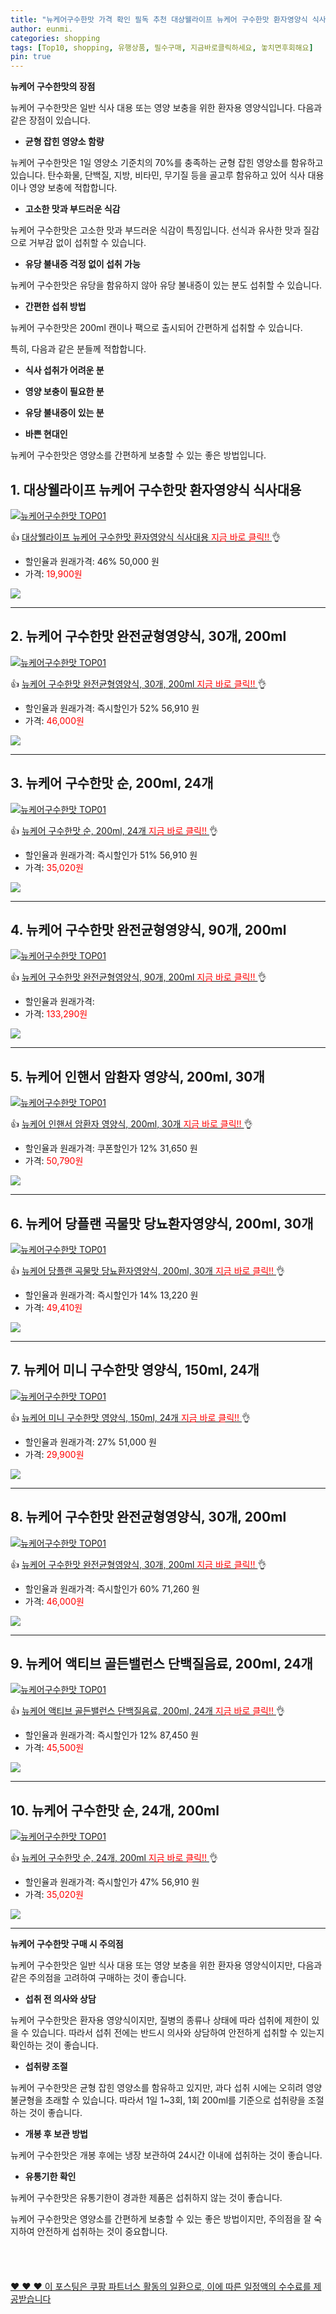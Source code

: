 ```yaml
---
title: "뉴케어구수한맛 가격 확인 필독 추천 대상웰라이프 뉴케어 구수한맛 환자영양식 식사대용 비교 장점 구매가이드"
author: eunmi.
categories: shopping
tags: [Top10, shopping, 유행상품, 필수구매, 지금바로클릭하세요, 놓치면후회해요]
pin: true
---
```

**뉴케어 구수한맛의 장점**

뉴케어 구수한맛은 일반 식사 대용 또는 영양 보충을 위한 환자용 영양식입니다. 다음과 같은 장점이 있습니다.

* **균형 잡힌 영양소 함량**

뉴케어 구수한맛은 1일 영양소 기준치의 70%를 충족하는 균형 잡힌 영양소를 함유하고 있습니다. 탄수화물, 단백질, 지방, 비타민, 무기질 등을 골고루 함유하고 있어 식사 대용이나 영양 보충에 적합합니다.

* **고소한 맛과 부드러운 식감**

뉴케어 구수한맛은 고소한 맛과 부드러운 식감이 특징입니다. 선식과 유사한 맛과 질감으로 거부감 없이 섭취할 수 있습니다.

* **유당 불내증 걱정 없이 섭취 가능**

뉴케어 구수한맛은 유당을 함유하지 않아 유당 불내증이 있는 분도 섭취할 수 있습니다.

* **간편한 섭취 방법**

뉴케어 구수한맛은 200ml 캔이나 팩으로 출시되어 간편하게 섭취할 수 있습니다.

특히, 다음과 같은 분들께 적합합니다.

* **식사 섭취가 어려운 분**

* **영양 보충이 필요한 분**

* **유당 불내증이 있는 분**

* **바쁜 현대인**

뉴케어 구수한맛은 영양소를 간편하게 보충할 수 있는 좋은 방법입니다.

   

## 1. 대상웰라이프 뉴케어 구수한맛 환자영양식 식사대용

[![뉴케어구수한맛 TOP01](https://thumbnail6.coupangcdn.com/thumbnails/remote/230x230ex/image/vendor_inventory/ec69/5fb18fbe99444b73ac0d258e83efdd897d268a7cb363a9457dcdd68decfa.jpg)](https://link.coupang.com/re/AFFSDP?lptag=AF3617701&subid=GithubCoopas&pageKey=7372582866&traceid=V0-153&itemId=19021784188&vendorItemId=74557609505)


👍 [대상웰라이프 뉴케어 구수한맛 환자영양식 식사대용 <font color=red> 지금 바로 클릭!! </font> ](https://link.coupang.com/re/AFFSDP?lptag=AF3617701&subid=GithubCoopas&pageKey=7372582866&traceid=V0-153&itemId=19021784188&vendorItemId=74557609505) 👌 


- 할인율과 원래가격: 46%  50,000   원
- 가격: <span style='color:red'>19,900원</span>

[![](/discount_price.png)](https://link.coupang.com/re/AFFSDP?lptag=AF3617701&subid=GithubCoopas&pageKey=7372582866&traceid=V0-153&itemId=19021784188&vendorItemId=74557609505)

---


   

## 2. 뉴케어 구수한맛 완전균형영양식, 30개, 200ml

[![뉴케어구수한맛 TOP01](https://thumbnail9.coupangcdn.com/thumbnails/remote/230x230ex/image/retail/images/3671196482462063-1aced4ab-77ca-4636-b10a-9e54e07f59b0.jpg)](https://link.coupang.com/re/AFFSDP?lptag=AF3617701&subid=GithubCoopas&pageKey=7372582856&traceid=V0-153&itemId=19521127358&vendorItemId=5457599918)


👍 [뉴케어 구수한맛 완전균형영양식, 30개, 200ml <font color=red> 지금 바로 클릭!! </font> ](https://link.coupang.com/re/AFFSDP?lptag=AF3617701&subid=GithubCoopas&pageKey=7372582856&traceid=V0-153&itemId=19521127358&vendorItemId=5457599918) 👌 


- 할인율과 원래가격: 즉시할인가 52%  56,910   원
- 가격: <span style='color:red'>46,000원</span>

[![](/discount_price.png)](https://link.coupang.com/re/AFFSDP?lptag=AF3617701&subid=GithubCoopas&pageKey=7372582856&traceid=V0-153&itemId=19521127358&vendorItemId=5457599918)

---


   

## 3. 뉴케어 구수한맛 순, 200ml, 24개

[![뉴케어구수한맛 TOP01](https://thumbnail10.coupangcdn.com/thumbnails/remote/230x230ex/image/retail/images/9605893281768584-525f738f-d93c-48aa-a167-1983c912288a.jpg)](https://link.coupang.com/re/AFFSDP?lptag=AF3617701&subid=GithubCoopas&pageKey=7415860230&traceid=V0-153&itemId=19909213114&vendorItemId=71804982776)


👍 [뉴케어 구수한맛 순, 200ml, 24개 <font color=red> 지금 바로 클릭!! </font> ](https://link.coupang.com/re/AFFSDP?lptag=AF3617701&subid=GithubCoopas&pageKey=7415860230&traceid=V0-153&itemId=19909213114&vendorItemId=71804982776) 👌 


- 할인율과 원래가격: 즉시할인가 51%  56,910   원
- 가격: <span style='color:red'>35,020원</span>

[![](/discount_price.png)](https://link.coupang.com/re/AFFSDP?lptag=AF3617701&subid=GithubCoopas&pageKey=7415860230&traceid=V0-153&itemId=19909213114&vendorItemId=71804982776)

---


   

## 4. 뉴케어 구수한맛 완전균형영양식, 90개, 200ml

[![뉴케어구수한맛 TOP01](https://thumbnail10.coupangcdn.com/thumbnails/remote/230x230ex/image/retail/images/2885413476088563-990d5a59-6ca1-415f-bf77-5287c710f0d9.jpg)](https://link.coupang.com/re/AFFSDP?lptag=AF3617701&subid=GithubCoopas&pageKey=7372582856&traceid=V0-153&itemId=19161650487&vendorItemId=84994383490)


👍 [뉴케어 구수한맛 완전균형영양식, 90개, 200ml <font color=red> 지금 바로 클릭!! </font> ](https://link.coupang.com/re/AFFSDP?lptag=AF3617701&subid=GithubCoopas&pageKey=7372582856&traceid=V0-153&itemId=19161650487&vendorItemId=84994383490) 👌 


- 할인율과 원래가격: 
- 가격: <span style='color:red'>133,290원</span>

[![](/discount_price.png)](https://link.coupang.com/re/AFFSDP?lptag=AF3617701&subid=GithubCoopas&pageKey=7372582856&traceid=V0-153&itemId=19161650487&vendorItemId=84994383490)

---


   

## 5. 뉴케어 인핸서 암환자 영양식, 200ml, 30개

[![뉴케어구수한맛 TOP01](https://thumbnail9.coupangcdn.com/thumbnails/remote/230x230ex/image/retail/images/7710256289475230-076c1bd4-1a05-4eef-9583-83dcacda99fe.jpg)](https://link.coupang.com/re/AFFSDP?lptag=AF3617701&subid=GithubCoopas&pageKey=2305051805&traceid=V0-153&itemId=3972975936&vendorItemId=71957323548)


👍 [뉴케어 인핸서 암환자 영양식, 200ml, 30개 <font color=red> 지금 바로 클릭!! </font> ](https://link.coupang.com/re/AFFSDP?lptag=AF3617701&subid=GithubCoopas&pageKey=2305051805&traceid=V0-153&itemId=3972975936&vendorItemId=71957323548) 👌 


- 할인율과 원래가격: 쿠폰할인가 12%  31,650   원
- 가격: <span style='color:red'>50,790원</span>

[![](/discount_price.png)](https://link.coupang.com/re/AFFSDP?lptag=AF3617701&subid=GithubCoopas&pageKey=2305051805&traceid=V0-153&itemId=3972975936&vendorItemId=71957323548)

---


   

## 6. 뉴케어 당플랜 곡물맛 당뇨환자영양식, 200ml, 30개

[![뉴케어구수한맛 TOP01](https://thumbnail8.coupangcdn.com/thumbnails/remote/230x230ex/image/retail/images/3715777121934923-0e971eb7-6cfa-4704-8784-6356969c06a9.jpg)](https://link.coupang.com/re/AFFSDP?lptag=AF3617701&subid=GithubCoopas&pageKey=6669528009&traceid=V0-153&itemId=15339642193&vendorItemId=82559906528)


👍 [뉴케어 당플랜 곡물맛 당뇨환자영양식, 200ml, 30개 <font color=red> 지금 바로 클릭!! </font> ](https://link.coupang.com/re/AFFSDP?lptag=AF3617701&subid=GithubCoopas&pageKey=6669528009&traceid=V0-153&itemId=15339642193&vendorItemId=82559906528) 👌 


- 할인율과 원래가격: 즉시할인가 14%  13,220   원
- 가격: <span style='color:red'>49,410원</span>

[![](/discount_price.png)](https://link.coupang.com/re/AFFSDP?lptag=AF3617701&subid=GithubCoopas&pageKey=6669528009&traceid=V0-153&itemId=15339642193&vendorItemId=82559906528)

---


   

## 7. 뉴케어 미니 구수한맛 영양식, 150ml, 24개

[![뉴케어구수한맛 TOP01](https://thumbnail8.coupangcdn.com/thumbnails/remote/230x230ex/image/retail/images/920749198992294-fdd1269a-770e-4f6f-977c-8b7ca3f1b7a6.jpg)](https://link.coupang.com/re/AFFSDP?lptag=AF3617701&subid=GithubCoopas&pageKey=7014727109&traceid=V0-153&itemId=19584487349&vendorItemId=86014198724)


👍 [뉴케어 미니 구수한맛 영양식, 150ml, 24개 <font color=red> 지금 바로 클릭!! </font> ](https://link.coupang.com/re/AFFSDP?lptag=AF3617701&subid=GithubCoopas&pageKey=7014727109&traceid=V0-153&itemId=19584487349&vendorItemId=86014198724) 👌 


- 할인율과 원래가격: 27%  51,000   원
- 가격: <span style='color:red'>29,900원</span>

[![](/discount_price.png)](https://link.coupang.com/re/AFFSDP?lptag=AF3617701&subid=GithubCoopas&pageKey=7014727109&traceid=V0-153&itemId=19584487349&vendorItemId=86014198724)

---


   

## 8. 뉴케어 구수한맛 완전균형영양식, 30개, 200ml

[![뉴케어구수한맛 TOP01](https://thumbnail9.coupangcdn.com/thumbnails/remote/230x230ex/image/retail/images/3671196482462063-1aced4ab-77ca-4636-b10a-9e54e07f59b0.jpg)](https://link.coupang.com/re/AFFSDP?lptag=AF3617701&subid=GithubCoopas&pageKey=1248528287&traceid=V0-153&itemId=2246819662&vendorItemId=70244233694)


👍 [뉴케어 구수한맛 완전균형영양식, 30개, 200ml <font color=red> 지금 바로 클릭!! </font> ](https://link.coupang.com/re/AFFSDP?lptag=AF3617701&subid=GithubCoopas&pageKey=1248528287&traceid=V0-153&itemId=2246819662&vendorItemId=70244233694) 👌 


- 할인율과 원래가격: 즉시할인가 60%  71,260   원
- 가격: <span style='color:red'>46,000원</span>

[![](/discount_price.png)](https://link.coupang.com/re/AFFSDP?lptag=AF3617701&subid=GithubCoopas&pageKey=1248528287&traceid=V0-153&itemId=2246819662&vendorItemId=70244233694)

---


   

## 9. 뉴케어 액티브 골든밸런스 단백질음료, 200ml, 24개

[![뉴케어구수한맛 TOP01](https://thumbnail10.coupangcdn.com/thumbnails/remote/230x230ex/image/retail/images/5739497750221541-0a3a1ed0-4afb-494c-b377-ef9a498a9fc2.jpg)](https://link.coupang.com/re/AFFSDP?lptag=AF3617701&subid=GithubCoopas&pageKey=2207777661&traceid=V0-153&itemId=16703281134&vendorItemId=71742350634)


👍 [뉴케어 액티브 골든밸런스 단백질음료, 200ml, 24개 <font color=red> 지금 바로 클릭!! </font> ](https://link.coupang.com/re/AFFSDP?lptag=AF3617701&subid=GithubCoopas&pageKey=2207777661&traceid=V0-153&itemId=16703281134&vendorItemId=71742350634) 👌 


- 할인율과 원래가격: 즉시할인가 12%  87,450   원
- 가격: <span style='color:red'>45,500원</span>

[![](/discount_price.png)](https://link.coupang.com/re/AFFSDP?lptag=AF3617701&subid=GithubCoopas&pageKey=2207777661&traceid=V0-153&itemId=16703281134&vendorItemId=71742350634)

---


   

## 10. 뉴케어 구수한맛 순, 24개, 200ml

[![뉴케어구수한맛 TOP01](https://thumbnail10.coupangcdn.com/thumbnails/remote/230x230ex/image/retail/images/9605893281768584-525f738f-d93c-48aa-a167-1983c912288a.jpg)](https://link.coupang.com/re/AFFSDP?lptag=AF3617701&subid=GithubCoopas&pageKey=4563533270&traceid=V0-153&itemId=5562781748&vendorItemId=72862169408)


👍 [뉴케어 구수한맛 순, 24개, 200ml <font color=red> 지금 바로 클릭!! </font> ](https://link.coupang.com/re/AFFSDP?lptag=AF3617701&subid=GithubCoopas&pageKey=4563533270&traceid=V0-153&itemId=5562781748&vendorItemId=72862169408) 👌 


- 할인율과 원래가격: 즉시할인가 47%  56,910   원
- 가격: <span style='color:red'>35,020원</span>

[![](/discount_price.png)](https://link.coupang.com/re/AFFSDP?lptag=AF3617701&subid=GithubCoopas&pageKey=4563533270&traceid=V0-153&itemId=5562781748&vendorItemId=72862169408)

---
**뉴케어 구수한맛 구매 시 주의점**

뉴케어 구수한맛은 일반 식사 대용 또는 영양 보충을 위한 환자용 영양식이지만, 다음과 같은 주의점을 고려하여 구매하는 것이 좋습니다.

* **섭취 전 의사와 상담**

뉴케어 구수한맛은 환자용 영양식이지만, 질병의 종류나 상태에 따라 섭취에 제한이 있을 수 있습니다. 따라서 섭취 전에는 반드시 의사와 상담하여 안전하게 섭취할 수 있는지 확인하는 것이 좋습니다.

* **섭취량 조절**

뉴케어 구수한맛은 균형 잡힌 영양소를 함유하고 있지만, 과다 섭취 시에는 오히려 영양 불균형을 초래할 수 있습니다. 따라서 1일 1~3회, 1회 200ml를 기준으로 섭취량을 조절하는 것이 좋습니다.

* **개봉 후 보관 방법**

뉴케어 구수한맛은 개봉 후에는 냉장 보관하여 24시간 이내에 섭취하는 것이 좋습니다.

* **유통기한 확인**

뉴케어 구수한맛은 유통기한이 경과한 제품은 섭취하지 않는 것이 좋습니다.

뉴케어 구수한맛은 영양소를 간편하게 보충할 수 있는 좋은 방법이지만, 주의점을 잘 숙지하여 안전하게 섭취하는 것이 중요합니다.<br><br><br><br><br> [ ❤ ❤ ❤ 이 포스팅은 쿠팡 파트너스 활동의 일환으로, 이에 따른 일정액의 수수료를 제공받습니다](https://link.coupang.com/a/bcEFyh)